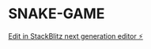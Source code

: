 # SNAKE-GAME

[Edit in StackBlitz next generation editor ⚡️](https://stackblitz.com/~/github.com/yashu-2408/SNAKE-GAME)